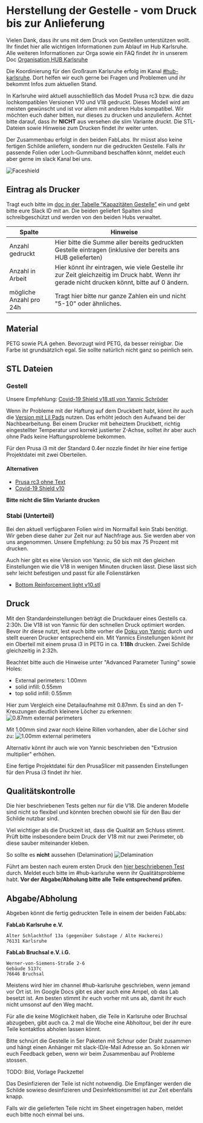 # Herstellung der Gestelle - vom Druck bis zur Anlieferung
Vielen Dank, dass ihr uns mit dem Druck von Gestellen unterstützen wollt. Ihr findet hier alle wichtigen Informationen zum Ablauf im Hub Karlsruhe.
Alle weiteren Informationen zur Orga sowie ein FAQ findet ihr in unserem Doc [Organisation HUB Karlsruhe](https://docs.google.com/spreadsheets/d/1wsZU-VTYREOStcnClETrNQFkIYqHXFwlxU8IcKh8BXk)

Die Koordinierung für den Großraum Karlsruhe erfolg im Kanal [#hub-karlsruhe](https://app.slack.com/client/T010HM3B6BS/C010VSH5RD5). Dort helfen wir euch gerne bei Fragen und Problemen und ihr bekommt Infos zum aktuellen Stand.

In Karlsruhe wird aktuell ausschließlich das Modell Prusa rc3 bzw. die dazu lochkompatiblen Versionen V10 und V18 gedruckt.
Dieses Modell wird am meisten gewünscht und ist vor allem mit anderen Hubs kompatibel. Wir möchten euch daher bitten, nur dieses zu drucken und anzuliefern. Achtet bitte darauf, dass ihr **NICHT** aus versehen die slim Variante druckt. Die STL-Dateien sowie Hinweise zum Drucken findet ihr weiter unten.

Der Zusammenbau erfolgt in den beiden FabLabs. Ihr müsst also keine fertigen Schilde anliefern, sondern nur die gedruckten Gestelle. Falls ihr passende Folien oder Loch-Gummiband beschaffen könnt, meldet euch aber gerne im slack Kanal bei uns.

![Faceshield][shield]

## Eintrag als Drucker
Tragt euch bitte im [doc in der Tabelle "Kapazitäten Gestelle"](https://docs.google.com/spreadsheets/d/1wsZU-VTYREOStcnClETrNQFkIYqHXFwlxU8IcKh8BXk/edit#gid=0) ein und gebt bitte eure Slack ID mit an. Die beiden geliefert Spalten sind schreibgeschützt und werden von den beiden Hubs verwaltet.

Spalte | Hinweise
------------ | -------------
Anzahl gedruckt | Hier bitte die Summe aller bereits gedruckten Gestelle eintragen (inklusive der bereits ans HUB gelieferten)
Anzahl in Arbeit | Hier könnt ihr eintragen, wie viele Gestelle ihr zur Zeit gleichzeitig im Druck habt. Wenn ihr gerade nicht drucken könnt, bitte auf 0 ändern.
mögliche Anzahl pro 24h | Tragt hier bitte nur ganze Zahlen ein und nicht "5-10" oder ähnliches.

## Material
PETG sowie PLA gehen. Bevorzugt wird PETG, da besser reinigbar. Die Farbe ist grundsätzlich egal. Sie sollte natürlich nicht ganz so peinlich sein. 

## STL Dateien
### Gestell
Unsere Empfehlung: [Covid-19 Shield v18.stl von Yannic Schröder](https://github.com/yschroeder/face-shield/raw/master/stl/Covid-19%20Shield%20v18.stl)

Wenn ihr Probleme mit der Haftung auf dem Druckbett habt, könnt ihr auch die [Version mit Lil Pads](https://github.com/yschroeder/face-shield/raw/master/stl/Covid-19%20Shield%20v18%20Lily.stl) nutzen. Das erhöht jedoch den Aufwand bei der Nachbearbeitung. Bei einem Drucker mit beheiztem Druckbett, richtig eingestellter Temperatur und korrekt justierter Z-Achse, solltet ihr aber auch ohne Pads keine Haftungsprobleme bekommen.

Für den Prusa i3 mit der Standard 0.4er nozzle findet ihr hier eine fertige Projektdatei mit zwei Oberteilen.

#### Alternativen
* [Prusa rc3 ohne Text](https://media.prusaprinters.org/media/prints/25857/stls/270587_b59f75d0-4b8a-4999-8417-e5e75874ff98/covid19_headband_rc3.stl)
* [Covid-19 Shield v10](https://github.com/yschroeder/face-shield/raw/master/stl/Covid-19%20Shield%20v10.stl)

**Bitte nicht die Slim Variante drucken**

### Stabi (Unterteil)
Bei den aktuell verfügbaren Folien wird im Normalfall kein Stabi benötigt. Wir geben diese daher zur Zeit nur auf Nachfrage aus. Sie werden aber von uns angenommen. Unsere Empfehlung: zu 50 bis max 75 Prozent mit drucken.

Auch hier gibt es eine Version von Yannic, die sich mit den gleichen Einstellungen wie die V18 in wenigen Minuten drucken lässt. Diese lässt sich sehr leicht befestigen und passt für alle Folienstärken

* [Bottom Reinforcement light v10.stl](https://github.com/yschroeder/face-shield/raw/master/stl/Bottom%20Reinforcement%20light%20v10.stl)

## Druck
Mit den Standardeinstellungen beträgt die Druckdauer eines Gestells ca. 2:30h. Die V18 ist von Yannic für den schnellen Druck optimiert worden. Bevor ihr diese nutzt, lest euch bitte vorher die [Doku von Yannic](https://github.com/yschroeder/face-shield) durch und stellt eueren Drucker entsprechend ein. Mit Yannics Einstellungen könnt ihr ein Oberteil mit einem prusa i3 in PETG in ca. **1:18h** drucken. Zwei Schilde gleichzeitig in 2:32h. 

Beachtet bitte auch die Hinweise unter "Advanced Parameter Tuning" sowie Holes:
* External perimeters: 1.00mm
* solid infill: 0.55mm
* top solid infill: 0.55mm

Hier zum Vergleich eine Detailaufnahme mit 0.87mm. Es sind an den T-Kreuzungen deutlich kleinere Löcher zu erkennen:
![0.87mm external perimeters][0.87mmperimeters]

Mit 1.00mm sind zwar noch kleine Rillen vorhanden, aber die Löcher sind zu:
![1.00mm external perimeters][1mmperimeters]

Alternativ könnt ihr auch wie von Yannic beschrieben den "Extrusion multiplier" erhöhen.

Eine fertige Projektdatei für den PrusaSlicer mit passenden Einstellungen für den Prusa i3 findet ihr hier.

## Qualitätskontrolle
Die hier beschriebenen Tests gelten nur für die V18. Die anderen Modelle sind nicht so flexibel und könnten brechen obwohl sie für den Bau der Schilde nutzbar sind.

Viel wichtiger als die Druckzeit ist, dass die Qualität am Schluss stimmt. Prüft bitte insbesondere beim Druck der V18 mit nur zwei Perimeter, ob diese sauber miteinander kleben. 

So sollte es **nicht** aussehen (Delamination)
![Delamination][delamination]


Führt am besten nach eurem ersten Druck den [hier beschriebenen Test](https://github.com/towaho/face-shield/blob/master/quality_control.md) durch. Meldet euch bitte im #hub-karlsruhe wenn ihr Qualitätsprobleme habt. **Vor der Abgabe/Abholung bitte alle Teile entsprechend prüfen.**

## Abgabe/Abholung
Abgeben könnt die fertig gedruckten Teile in einem der beiden FabLabs:

**FabLab Karlsruhe e.V.**
```
Alter Schlachthof 13a (gegenüber Substage / Alte Hackerei)
76131 Karlsruhe
```

**FabLab Bruchsal e.V. i.G.**
```
Werner-von-Siemens-Straße 2-6
Gebäude 5137c
76646 Bruchsal
```

Meistens wird hier im channel #hub-karlsruhe geschrieben, wenn jemand vor Ort ist. Im Google Docs gibt es aber auch eine Ampel, ob das Lab besetzt ist. Am besten stimmt ihr euch vorher mit uns ab, damit ihr euch nicht umsonst auf den Weg macht.

Für alle die keine Möglichkeit haben, die Teile in Karlsruhe oder Bruchsal abzugeben, gibt auch ca. 2 mal die Woche eine Abholtour, bei der ihr eure Teile kontaktlos abholen lassen könnt. 

Bitte schnürt die Gestelle in 5er Paketen mit Schnur oder Draht zusammen und hängt einen Anhänger mit slack-ID/e-Mail Adresse an. So können wir euch Feedback geben, wenn wir beim Zusammenbau auf Probleme stossen.

TODO: Bild, Vorlage Packzettel

Das Desinfizieren der Teile ist nicht notwendig. Die Empfänger werden die Schilde sowieso desinfizieren und Desinfektionsmittel ist zur Zeit ebenfalls knapp.

Falls wir die gelieferten Teile nicht im Sheet eingetragen haben, meldet euch bitte noch einmal bei uns.

[shield]: images/shield.jpg "Faceshield"
[1mmperimeters]: images/1.00.jpg "1.00mm external perimeters"
[0.87mmperimeters]: images/0.87.jpg "0.87mm external perimeters"
[delamination]: images/delamination.jpg "Delamination"

